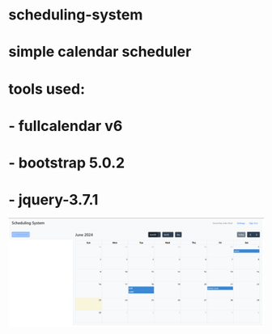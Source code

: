 # scheduling-system
# simple calendar scheduler

# tools used: 
# - fullcalendar v6
# - bootstrap 5.0.2
# - jquery-3.7.1
![alt text](image.png)